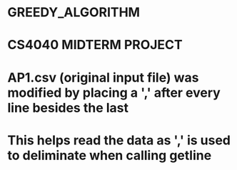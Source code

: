 # GREEDY_ALGORITHM
#
# CS4040 MIDTERM PROJECT
# AP1.csv (original input file) was modified by placing a ',' after every line besides the last
# This helps read the data as ',' is used to deliminate when calling getline
